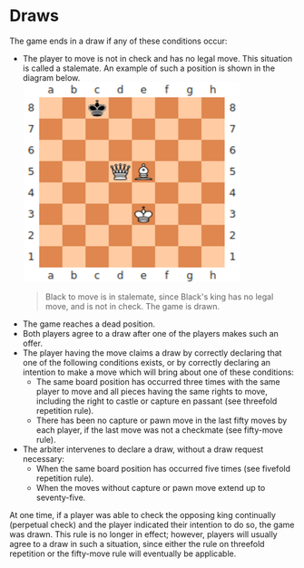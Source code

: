 # Draws

The game ends in a draw if any of these conditions occur:

- The player to move is not in check and has no legal move. 
  This situation is called a stalemate. An example of such a position is shown 
  in the diagram below. ![stalemate example](/resources/images/stalemate.png)  
  > Black to move is in stalemate, since Black's king has no legal move, 
  and is not in check. The game is drawn.
- The game reaches a dead position.
- Both players agree to a draw after one of the players makes such an offer.
- The player having the move claims a draw by correctly declaring that one of 
  the following conditions exists, or by correctly declaring an intention to 
  make a move which will bring about one of these conditions:
  - The same board position has occurred three times with the same player to move 
    and all pieces having the same rights to move, including the right to castle 
    or capture en passant (see threefold repetition rule).
  - There has been no capture or pawn move in the last fifty moves by each player, 
    if the last move was not a checkmate (see fifty-move rule).
- The arbiter intervenes to declare a draw, without a draw request necessary:
  - When the same board position has occurred five times (see fivefold repetition rule).
  - When the moves without capture or pawn move extend up to seventy-five.

At one time, if a player was able to check the opposing king continually (perpetual check) and the player indicated their intention to do so, the game was drawn. This rule is no longer in effect; however, players will usually agree to a draw in such a situation, since either the rule on threefold repetition or the fifty-move rule will eventually be applicable.

